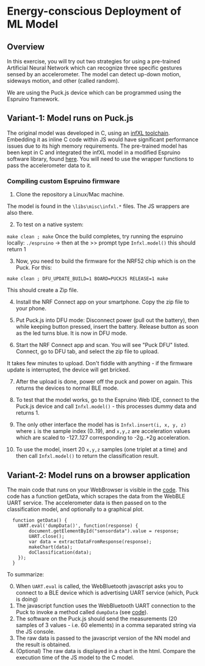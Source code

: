 # Energy-conscious Deployment of ML Model

## Overview

In this exercise, you will try out two strategies for using a pre-trained Artificial Neural Network which can recognize three specific gestures sensed by an accelerometer. The model can detect up-down motion, sideways motion, and other (called random).

We are using the Puck.js device which can be programmed using the Espruino framework.


## Variant-1: Model runs on Puck.js

The original model was developed in C, using an [infXL toolchain](https://cloud.infxl.com/). 
Embedding it as inline C code within JS would have significant performance issues due to its high memory requirements.
The pre-trained model has been kept in C and integrated the infXL model in a modified Espruino software library, found [here](https://github.com/Interactions-HSG/UbiComp-Espruino).
You will need to use the wrapper functions to pass the accelerometer data to it.

### Compiling custom Espruino firmware 

1. Clone the repository a Linux/Mac machine. 

The model is found in the `\libs\misc\infxl.*` files. 
The JS wrappers are also there. 

2. To test on a native system:

`make clean ; make`
Once the build completes, try running the espruino locally:
`./espruino`
-> then at the >> prompt type `Infxl.model()` this should return 1

3. Now, you need to build the firmware for the NRF52 chip which is on the Puck. For this:

`make clean ; DFU_UPDATE_BUILD=1 BOARD=PUCKJS RELEASE=1 make`

This should create a Zip file.

4. Install the NRF Connect app on your smartphone. Copy the zip file to your phone.

5. Put Puck.js into DFU mode: Disconnect power (pull out the battery), then while keeping button pressed, insert the battery. Release button as soon as the led turns blue. It is now in DFU mode.

6. Start the NRF Connect app and scan. You will see "Puck DFU" listed. Connect, go to DFU tab, and select the zip file to upload. 

It takes few minutes to upload. Don't fiddle with anything - if the firmware update is interrupted, the device will get bricked.

7. After the upload is done, power off the puck and power on again. This returns the devices to normal BLE mode.

8. To test that the model works, go to the Espruino Web IDE, connect to the Puck.js device and call `Infxl.model()` - this processes dummy data and returns 1.

9. The only other interface the model has is `Infxl.insert(i, x, y, z)` where `i` is the sample index (0..19), and `x,y,z` are acceleration values which are scaled to -127..127 corresponding to -2g..+2g acceleration.

10. To use the model, insert 20 `x,y,z` samples (one triplet at a time) and then call `Infxl.model()` to return the classification result.


## Variant-2: Model runs on a browser application

The main code that runs on your WebBrowser is visible in the [code](offboard_version/). 
This code has a function getData, which scrapes the data from the WebBLE UART service. 
The accelerometer data is then passed on to the classification model, and optionally to a graphical plot.

```
  function getData() {
    UART.eval('dumpData()', function(response) {
		document.getElementById("sensordata").value = response;
		UART.close();
		var data = extractDataFromResponse(response);
		makeChart(data);
		doClassification(data);
    });
  }
```

To summarize:

0. When `UART.eval` is called, the WebBluetooth javascript asks you to connect to a BLE device which is advertising UART service (which, Puck is doing)
1. The javascript function uses the WebBluetooth UART connection to the Puck to invoke a method called `dumpData` (see [code](puck_js/)).
2. The software on the Puck.js should send the measurements (20 samples of 3 values - i.e. 60 elements) in a comma separated string via the JS console.
3. The raw data is passed to the javascript version of the NN model and the result is obtained.
4. (Optional) The raw data is displayed in a chart in the html. Compare the execution time of the JS model to the C model.
